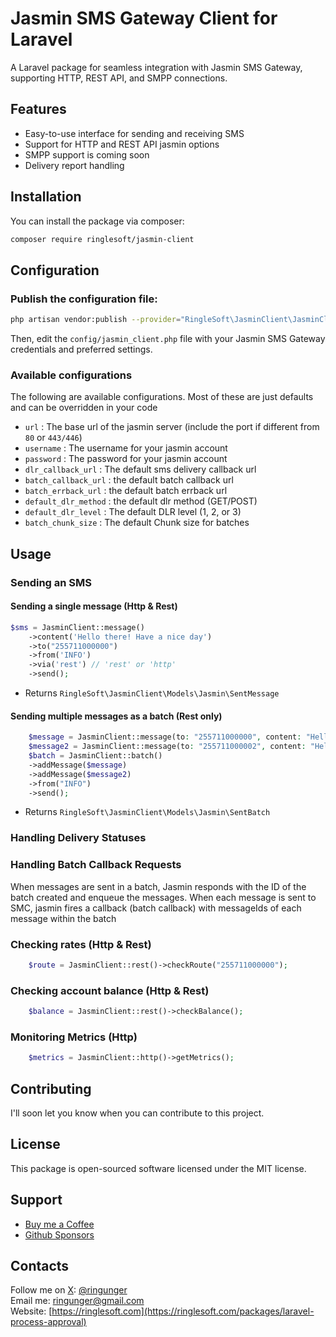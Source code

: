 # Jasmin SMS Gateway Client for Laravel

A Laravel package for seamless integration with Jasmin SMS Gateway, supporting HTTP, REST API, and SMPP connections.

## Features

- Easy-to-use interface for sending and receiving SMS
- Support for HTTP and REST API jasmin options
- SMPP support is coming soon
- Delivery report handling

## Installation

You can install the package via composer:

```bash
composer require ringlesoft/jasmin-client
```

## Configuration

### Publish the configuration file:

```bash
php artisan vendor:publish --provider="RingleSoft\JasminClient\JasminClientServiceProvider"
```
Then, edit the `config/jasmin_client.php` file with your Jasmin SMS Gateway credentials and preferred settings.

### Available configurations

The following are available configurations. Most of these are just defaults and can be overridden in your code

- `url` : The base url of the jasmin server (include the port if different from `80` or `443/446`)
- `username` : The username for your jasmin account
- `password` : The password for your jasmin account
- `dlr_callback_url` : The default sms delivery callback url
- `batch_callback_url` : the default batch callback url
- `batch_errback_url` : the default batch errback url
- `default_dlr_method` : the default dlr method (GET/POST)
- `default_dlr_level` : The default DLR level (1, 2, or 3)
- `batch_chunk_size` : The default Chunk size for batches


## Usage

### Sending an SMS

#### Sending a single message  (Http & Rest)

```php
$sms = JasminClient::message()
    ->content('Hello there! Have a nice day')
    ->to("255711000000")
    ->from('INFO')
    ->via('rest') // 'rest' or 'http'
    ->send();
```

- Returns  `RingleSoft\JasminClient\Models\Jasmin\SentMessage`

#### Sending multiple messages as a batch (Rest only)

```php
    $message = JasminClient::message(to: "255711000000", content: "Hello There. Have a nice day");
    $message2 = JasminClient::message(to: "255711000002", content: "Hello There. Have a nice day");
    $batch = JasminClient::batch()
    ->addMessage($message)
    ->addMessage($message2)
    ->from("INFO")
    ->send();
```

- Returns  `RingleSoft\JasminClient\Models\Jasmin\SentBatch`

### Handling Delivery Statuses

### Handling Batch Callback Requests

When messages are sent in a batch, Jasmin responds with the ID of the batch created and enqueue the messages.
When each message is sent to SMC, jasmin fires a callback (batch callback) with messageIds of each message within the
batch

### Checking rates (Http & Rest)
```php
    $route = JasminClient::rest()->checkRoute("255711000000");
```

### Checking account balance (Http & Rest)
```php
    $balance = JasminClient::rest()->checkBalance();
```

### Monitoring Metrics (Http)
```php
    $metrics = JasminClient::http()->getMetrics();
```


## Contributing

I'll soon let you know when you can contribute to this project.

## License

This package is open-sourced software licensed under the MIT license.

## Support

- [Buy me a Coffee](https://www.buymeacoffee.com/ringunger)
- [Github Sponsors](https://github.com/sponsors/ringlesoft)

## Contacts

Follow me on <a href="https://x.com/ringunger">X</a>: <a href="https://x.com/ringunger">@ringunger</a><br>
Email me: <a href="mailto:ringunger@gmail.com">ringunger@gmail.com</a><br>
Website: [https://ringlesoft.com](https://ringlesoft.com/packages/laravel-process-approval)
